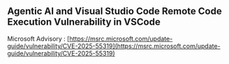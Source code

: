 ## Agentic AI and Visual Studio Code Remote Code Execution Vulnerability in VSCode

Microsoft Advisory : [https://msrc.microsoft.com/update-guide/vulnerability/CVE-2025-55319](https://msrc.microsoft.com/update-guide/vulnerability/CVE-2025-55319)

